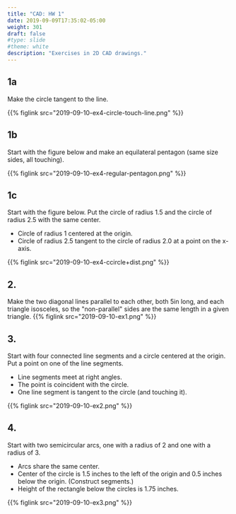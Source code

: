 ```yaml
---
title: "CAD: HW 1"
date: 2019-09-09T17:35:02-05:00
weight: 301
draft: false
#type: slide
#theme: white
description: "Exercises in 2D CAD drawings."
---
```


## 1a

Make the circle tangent to the line.

{{% figlink src="2019-09-10-ex4-circle-touch-line.png" %}}

## 1b

Start with the figure below and make an equilateral pentagon (same
size sides, all touching).

{{% figlink src="2019-09-10-ex4-regular-pentagon.png" %}}

## 1c

Start with the figure below. Put the circle of radius 1.5 and the
circle of radius 2.5 with the same center. 

* Circle of radius 1 centered at the origin. 
* Circle of radius 2.5 tangent to the circle of radius 2.0 at a point
on the x-axis.

{{% figlink src="2019-09-10-ex4-ccircle+dist.png" %}}


## 2. 

Make the two diagonal lines parallel to each
 other, both 5in long, and each triangle isosceles, so the
 "non-parallel" sides are the same length in a given triangle.
     {{% figlink src="2019-09-10-ex1.png" %}}

## 3.

Start with four connected line segments and a circle centered at
  the origin. Put a point on one of the line segments.
  
   * Line segments meet at right angles. 
   * The point is coincident with the circle. 
   * One line segment is tangent to the circle (and touching it).

  {{% figlink src="2019-09-10-ex2.png" %}}

## 4.

Start with two semicircular arcs, one with a radius of 2 and one
  with a radius of 3. 
  
  * Arcs share the same center.
  * Center of the circle is 1.5 inches to the left of the origin and
    0.5 inches below the origin. (Construct segments.)
  * Height of the rectangle below the circles is 1.75 inches.
  
  {{% figlink src="2019-09-10-ex3.png" %}}
